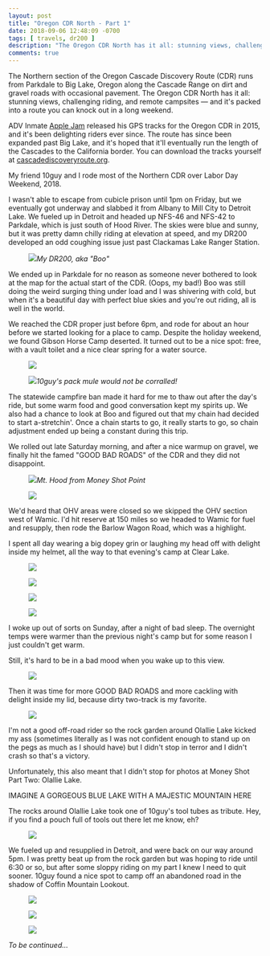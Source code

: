 ```yaml
---
layout: post
title: "Oregon CDR North - Part 1"
date: 2018-09-06 12:48:09 -0700
tags: [ travels, dr200 ]
description: "The Oregon CDR North has it all: stunning views, challenging riding, and remote campsites &mdash; and it's packed into a route you can knock out in a long weekend."
comments: true
---
```


<p class="intro"><span class="dropcap">T</span>he Northern section of the Oregon Cascade Discovery Route (CDR) runs from Parkdale to Big Lake, Oregon along the Cascade Range on dirt and gravel roads with occasional pavement. The Oregon CDR North has it all: stunning views, challenging riding, and remote campsites &mdash; and it's packed into a route you can knock out in a long weekend.</p>

ADV Inmate [Apple Jam](https://advrider.com/index.php?members/apple-jam.68191/) released his GPS tracks for the Oregon CDR in 2015, and it's been delighting riders ever since. The route has since been expanded past Big Lake, and it's hoped that it'll eventually run the length of the Cascades to the California border. You can download the tracks yourself at [cascadediscoveryroute.org](http://www.cascadediscoveryroute.org/).

My friend 10guy and I rode most of the Northern CDR over Labor Day Weekend, 2018.

I wasn't able to escape from cubicle prison until 1pm on Friday, but we eventually got underway and slabbed it from Albany to Mill City to Detroit Lake. We fueled up in Detroit and headed up NFS-46 and NFS-42 to Parkdale, which is just south of Hood River. The skies were blue and sunny, but it was pretty damn chilly riding at elevation at speed, and my DR200 developed an odd coughing issue just past Clackamas Lake Ranger Station.

<figure><a href="https://tbolt.smugmug.com/Motorcycles/Travels/201809-CDR-North/i-dn4CRZf/1/960e0501/%2BL5fiakcBZq8LWkYGZtOwHFjvy0%3D-1536357566-O/i-dn4CRZf.jpg"><img src="https://tbolt.smugmug.com/Motorcycles/Travels/201809-CDR-North/i-dn4CRZf/1/960e0501/XL/20180831_163205-XL.jpg"/></a><caption><em>My DR200, aka "Boo"</em></caption></figure>

We ended up in Parkdale for no reason as someone never bothered to look at the map for the actual start of the CDR. (Oops, my bad!) Boo was still doing the weird surging thing under load and I was shivering with cold, but when it's a beautiful day with perfect blue skies and you're out riding, all is well in the world.

We reached the CDR proper just before 6pm, and rode for about an hour before we started looking for a place to camp. Despite the holiday weekend, we found Gibson Horse Camp deserted. It turned out to be a nice spot: free, with a vault toilet and a nice clear spring for a water source.

<figure><a href="https://tbolt.smugmug.com/Motorcycles/Travels/201809-CDR-North/i-Gj8vpn2/0/e87f562b/tN5HKiTDOY9QpxXIQwr9goxmK8I%3D-1536357566-O/i-Gj8vpn2.jpg"><img src="https://tbolt.smugmug.com/Motorcycles/Travels/201809-CDR-North/i-Gj8vpn2/0/e87f562b/XL/20180901_074056-XL.jpg"/></a></figure>
<figure><a href="https://tbolt.smugmug.com/Motorcycles/Travels/201809-CDR-North/i-jSpkN3d/0/cf77e407/QznoGaLNs%2BosoggCaeN9b1BShvU%3D-1536357566-O/i-jSpkN3d.jpg"><img src="https://tbolt.smugmug.com/Motorcycles/Travels/201809-CDR-North/i-jSpkN3d/0/cf77e407/XL/20180901_074213-XL.jpg"/></a><caption><em>10guy's pack mule would not be corralled!</em></caption></figure>

The statewide campfire ban made it hard for me to thaw out after the day's ride, but some warm food and good conversation kept my spirits up. We also had a chance to look at Boo and figured out that my chain had decided to start a-stretchin'. Once a chain starts to go, it really starts to go, so chain adjustment ended up being a constant during this trip.

We rolled out late Saturday morning, and after a nice warmup on gravel, we finally hit the famed "GOOD BAD ROADS" of the CDR and they did not disappoint.

<figure><a href="https://tbolt.smugmug.com/Motorcycles/Travels/201809-CDR-North/i-nHtKTQP/0/b702d7a7/H2DJ5mvUxoV9gnhYCkk0kUoQeiI%3D-1536357566-O/i-nHtKTQP.jpg"><img src="https://tbolt.smugmug.com/Motorcycles/Travels/201809-CDR-North/i-nHtKTQP/0/b702d7a7/XL/20180901_122717-XL.jpg"/></a><caption><em>Mt. Hood from Money Shot Point</em></caption></figure>

<figure><a href="https://tbolt.smugmug.com/Motorcycles/Travels/201809-CDR-North/i-WjLCtBx/0/2305c029/fCLc%2Ag99MD%2BSnXEZKyF6PSnsB8I%3D-1536357566-O/i-WjLCtBx.jpg"><img src="https://tbolt.smugmug.com/Motorcycles/Travels/201809-CDR-North/i-WjLCtBx/0/2305c029/XL/20180901_123655-XL.jpg"/></a></figure>

We'd heard that OHV areas were closed so we skipped the OHV section west of Wamic. I'd hit reserve at 150 miles so we headed to Wamic for fuel and resupply, then rode the Barlow Wagon Road, which was a highlight.

I spent all day wearing a big dopey grin or laughing my head off with delight inside my helmet, all the way to that evening's camp at Clear Lake.

<figure><a href="https://tbolt.smugmug.com/Motorcycles/Travels/201809-CDR-North/i-C53jRHQ/0/992d7fe8/F4y2CirxfI7kxf1aADq62LJQK98%3D-1536357566-O/i-C53jRHQ.jpg"><img src="https://tbolt.smugmug.com/Motorcycles/Travels/201809-CDR-North/i-C53jRHQ/0/992d7fe8/XL/20180901_185951-XL.jpg"/></a></figure>
<figure><a href="https://tbolt.smugmug.com/Motorcycles/Travels/201809-CDR-North/i-SVhzt5S/0/8ae1a6a9/auMY6MCusiTn0fUlNTlPmMaCeV0%3D-1536357566-O/i-SVhzt5S.jpg"><img src="https://tbolt.smugmug.com/Motorcycles/Travels/201809-CDR-North/i-SVhzt5S/0/8ae1a6a9/XL/20180901_185909-XL.jpg"/></a></figure>
<figure><a href="https://tbolt.smugmug.com/Motorcycles/Travels/201809-CDR-North/i-fHxZg9w/0/838b00c8/9JJ2NCwJBNwqujumH0gr5VgzOi8%3D-1536357566-O/i-fHxZg9w.jpg"><img src="https://tbolt.smugmug.com/Motorcycles/Travels/201809-CDR-North/i-fHxZg9w/0/838b00c8/XL/20180901_190143-XL.jpg"/></a></figure>
<figure><a href="https://tbolt.smugmug.com/Motorcycles/Travels/201809-CDR-North/i-bJzrJJ8/0/5ed460b7/X5PaE6oY2m4BRwFrV2ctnyzdXLI%3D-1536357566-O/i-bJzrJJ8.jpg"><img src="https://tbolt.smugmug.com/Motorcycles/Travels/201809-CDR-North/i-bJzrJJ8/0/5ed460b7/XL/20180901_194728-XL.jpg"/></a></figure>

I woke up out of sorts on Sunday, after a night of bad sleep. The overnight temps were warmer than the previous night's camp but for some reason I just couldn't get warm.

Still, it's hard to be in a bad mood when you wake up to this view.

<figure><a href="https://tbolt.smugmug.com/Motorcycles/Travels/201809-CDR-North/i-v35BztX/0/0b276c88/DrBOw7mMtwZt%2Ad0X%2ACcy1pcnOpw%3D-1536357566-O/i-v35BztX.jpg"><img src="https://tbolt.smugmug.com/Motorcycles/Travels/201809-CDR-North/i-v35BztX/0/0b276c88/XL/20180902_073306-XL.jpg"/></a></figure>

Then it was time for more GOOD BAD ROADS and more cackling with delight inside my lid, because dirty two-track is my favorite.

<figure><a href="https://tbolt.smugmug.com/Motorcycles/Travels/201809-CDR-North/i-7s7s6gC/1/c58a944b/%2BGswrFl9tpWnozPlavgagC%2AzW1U%3D-1536359303-O/i-7s7s6gC.jpg"><img src="https://tbolt.smugmug.com/Motorcycles/Travels/201809-CDR-North/i-7s7s6gC/1/c58a944b/X2/20180902_122748-X2.jpg"/></a></figure>

I'm not a good off-road rider so the rock garden around Olallie Lake kicked my ass (sometimes literally as I was not confident enough to stand up on the pegs as much as I should have) but I didn't stop in terror and I didn't crash so that's a victory.

Unfortunately, this also meant that I didn't stop for photos at Money Shot Part Two: Olallie Lake.

IMAGINE A GORGEOUS BLUE LAKE WITH A MAJESTIC MOUNTAIN HERE

The rocks around Olallie Lake took one of 10guy's tool tubes as tribute. Hey, if you find a pouch full of tools out there let me know, eh?

<figure><a href="https://tbolt.smugmug.com/Motorcycles/Travels/201809-CDR-North/i-Wc6Qz7w/1/7c5beb32/usppx485jBsjs2kXD%2AoPwWFEpV0%3D-1536359303-O/i-Wc6Qz7w.jpg"><img src="https://tbolt.smugmug.com/Motorcycles/Travels/201809-CDR-North/i-Wc6Qz7w/1/7c5beb32/X2/20180902_162733-X2.jpg"/></a></figure>

We fueled up and resupplied in Detroit, and were back on our way around 5pm. I was pretty beat up from the rock garden but was hoping to ride until 6:30 or so, but after some sloppy riding on my part I knew I need to quit sooner. 10guy found a nice spot to camp off an abandoned road in the shadow of Coffin Mountain Lookout.

<figure><a href="https://tbolt.smugmug.com/Motorcycles/Travels/201809-CDR-North/i-H34c9f3/0/2cc2f003/lf%2B5ggMFMNnaorYQN%2B%2AQ5GvigdE%3D-1536357566-O/i-H34c9f3.jpg"><img src="https://tbolt.smugmug.com/Motorcycles/Travels/201809-CDR-North/i-H34c9f3/0/2cc2f003/XL/20180903_064959-XL.jpg"/></a></figure>
<figure><a href="https://tbolt.smugmug.com/Motorcycles/Travels/201809-CDR-North/i-pXRM4xL/0/1866152c/KEKvXxxD1nS3yzD8hsS3t5usi6Q%3D-1536357566-O/i-pXRM4xL.jpg"><img src="https://tbolt.smugmug.com/Motorcycles/Travels/201809-CDR-North/i-pXRM4xL/0/1866152c/XL/20180903_070211-XL.jpg"/></a></figure>
<figure><a href="https://tbolt.smugmug.com/Motorcycles/Travels/201809-CDR-North/i-PBqnjGx/0/7a010549/oppz9tQxw%2APjweiSCdLHPfyavUQ%3D-1536357566-O/i-PBqnjGx.jpg"><img src="https://tbolt.smugmug.com/Motorcycles/Travels/201809-CDR-North/i-PBqnjGx/0/7a010549/XL/20180903_070917-XL.jpg"/></a></figure>

*To be continued...*
